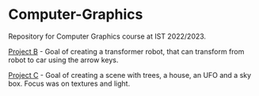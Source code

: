 # Computer-Graphics
Repository for Computer Graphics course at IST 2022/2023.  

[Project B](https://github.com/nunoribeiro02/Computer-Graphics/tree/main/Project-B) - Goal of creating a transformer robot, that can transform from robot to car using the arrow keys.

[Project C](https://github.com/nunoribeiro02/Computer-Graphics/tree/main/Project-C) - Goal of creating a scene with trees, a house, an UFO and a sky box. Focus was on textures and light.


